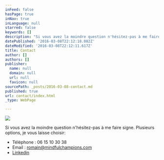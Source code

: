 ```yaml
---
inFeed: false
hasPage: true
inNav: true
inLanguage: null
starred: false
keywords: []
description: "Si vous avez la moindre question n'hésitez-pas à me faire signe. Plusieurs options, je vous laisse choisir:"
datePublished: '2016-03-08T22:12:18.082Z'
dateModified: '2016-03-08T22:12:11.617Z'
title: Contact
author: []
authors: []
publisher:
  name: null
  domain: null
  url: null
  favicon: null
sourcePath: _posts/2016-03-08-contact.md
published: true
url: contact/index.html
_type: WebPage

---
```

![](https://the-grid-user-content.s3-us-west-2.amazonaws.com/bfc4a7e3-cf95-401a-a733-4b476e260c31.jpg)

Si vous avez la moindre question n'hésitez-pas à me faire signe. Plusieurs options, je vous laisse choisir:

* Téléphone : 06 15 10 30 38
* Email : romain@mindfulchampions.com
* [Linkedin][0]

[0]: https://www.linkedin.com/in/romainbastide